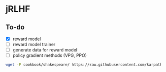# jRLHF

## To-do
- [x] reward model
- [ ] reward model trainer
- [ ] generate data for reward model
- [ ] policy gradient methods (VPG, PPO)

```bash
wget -P cookbook/shakespeare/ https://raw.githubusercontent.com/karpathy/char-rnn/master/data/tinyshakespeare/input.txt
```